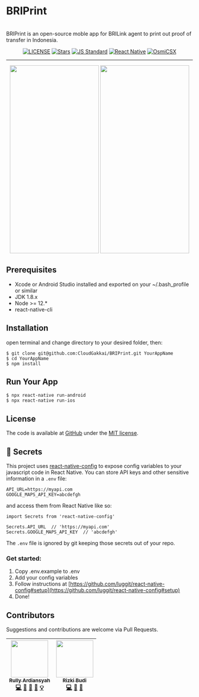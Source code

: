 <p align="center">
  <h1>BRIPrint</h1><br>
  BRIPrint is an open-source moble app for BRILink agent to print out proof of transfer in Indonesia.
</p>

<p align="center">
    <a href="LICENSE"><img src="https://img.shields.io/github/license/CloudGakkai/BRIPrint.svg?style=flat" alt="LICENSE"></a>
    <a href="https://github.com/CloudGakkai/BRIPrint/stargazers"><img src="https://img.shields.io/github/stars/CloudGakkai/BRIPrint.svg?style=flat" alt="Stars"></a>
    <a href="http://standardjs.com/"><img src="https://img.shields.io/badge/code%20style-standard-brightgreen.svg?style=flat" alt="JS Standard"></a>
    <a href="https://github.com/facebook/react-native"><img src="https://img.shields.io/badge/react--native-0.63.0-blue.svg?style=flat" alt="React Native"></a>
    <a href="https://github.com/OsmiCSX/osmicsx"><img src="https://img.shields.io/badge/osmicsx-0.5.0-orange.svg?style=flat" alt="OsmiCSX"></a>
</p>

---

<p align="center">
  <img src="https://i.imgur.com/tBB9vIE.jpg" width="240px" height="507px;" />
  <img src="https://i.imgur.com/N4wFEs1.jpg" width="240px" height="507px;" />
</p>

## Prerequisites
- Xcode or Android Studio installed and exported on your ~/.bash_profile or similar
- JDK 1.8.x
- Node >= 12.*
- react-native-cli

## Installation
open terminal and change directory to your desired folder, then:
```
$ git clone git@github.com:CloudGakkai/BRIPrint.git YourAppName
$ cd YourAppName
$ npm install
```
## Run Your App
```
$ npx react-native run-android
$ npx react-native run-ios
```
## License
The code is available at [GitHub][home] under the [MIT license][license-url].

## :closed_lock_with_key: Secrets

This project uses [react-native-config](https://github.com/luggit/react-native-config) to expose config variables to your javascript code in React Native. You can store API keys
and other sensitive information in a `.env` file:

```
API_URL=https://myapi.com
GOOGLE_MAPS_API_KEY=abcdefgh
```

and access them from React Native like so:

```
import Secrets from 'react-native-config'

Secrets.API_URL  // 'https://myapi.com'
Secrets.GOOGLE_MAPS_API_KEY  // 'abcdefgh'
```

The `.env` file is ignored by git keeping those secrets out of your repo.

### Get started:
1. Copy .env.example to .env
2. Add your config variables
3. Follow instructions at [https://github.com/luggit/react-native-config#setup](https://github.com/luggit/react-native-config#setup)
4. Done!

## Contributors
Suggestions and contributions are welcome via Pull Requests.
<!-- ALL-CONTRIBUTORS-LIST:START - Do not remove or modify this section -->
| [<img src="https://avatars3.githubusercontent.com/u/8052370" width="100px;"/><br /><sub><b>Rully Ardiansyah</b></sub>](https://github.com/DeVoresyah)<br />[💻](https://github.com/CloudGakkai/BRIPrint/commits?author=DeVoresyah "Code") [📖](https://github.com/CloudGakkai/BRIPrint/commits?author=DeVoresyah "Documentation") [💬](#question-devoresyah "Answering Questions") [👀](#review-devoresyah "Reviewed Pull Requests") [💡](#idea-devoresyah "Idea & Concept") | [<img src="https://avatars3.githubusercontent.com/u/67543151?s=460&u=d1abfe2ce47c9b2d1c8e9721c79a424df68b9b12&v=4" width="100px;"/><br /><sub><b>Rizki Budi</b></sub>](https://github.com/rizbud)<br /> [💻](https://github.com/CloudGakkai/BRIPrint/commits?author=rizbud "Code") [💬](#question-rizbud "Answering Questions") [🎨](#uiux "UI/UX") |
| :---: | :---: |
<!-- ALL-CONTRIBUTORS-LIST:END -->

[home]: https://github.com/CloudGakkai/BRIPrint
[license-url]: https://github.com/CloudGakkai/BRIPrint/blob/master/LICENSE
